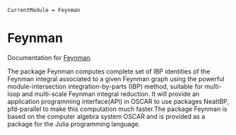 ```@meta
CurrentModule = Feynman
```

# Feynman

Documentation for [Feynman](https://github.com/singular-gpispace/Feynman.jl).

The package Feynman computes complete set of IBP identities of the Feynman integral associated to a given Feynman graph using the powerful module-intersection integration-by-parts (IBP) method, suitable for multi-loop and multi-scale Feynman integral reduction. It will provide an application programming interface(API) in OSCAR to use packages NeatIBP, pfd-parallel to make this computation much faster.The package Feynman is based on the computer algebra system OSCAR and is provided as a package for the Julia programming language.



